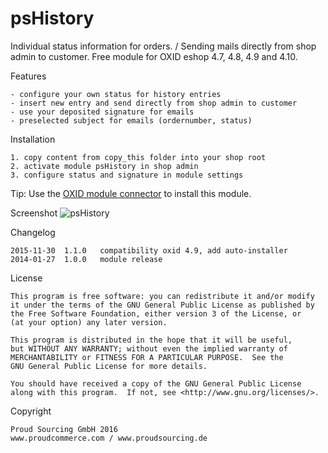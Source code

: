 psHistory
=========

Individual status information for orders. / Sending mails directly from shop admin to customer.
Free module for OXID eshop 4.7, 4.8, 4.9 and 4.10.

Features

	- configure your own status for history entries
	- insert new entry and send directly from shop admin to customer
	- use your deposited signature for emails
	- preselected subject for emails (ordernumber, status)

Installation

	1. copy content from copy_this folder into your shop root
	2. activate module psHistory in shop admin
	3. configure status and signature in module settings
	
Tip: Use the [OXID module connector](https://github.com/OXIDprojects/OXID-Module-Connector) to install this module.

Screenshot
![psHistory](https://raw.github.com/proudcommerce/psHistory/master/screenshot.jpg)

Changelog

	2015-11-30	1.1.0	compatibility oxid 4.9, add auto-installer
	2014-01-27	1.0.0	module release
	
License

    This program is free software: you can redistribute it and/or modify
    it under the terms of the GNU General Public License as published by
    the Free Software Foundation, either version 3 of the License, or
    (at your option) any later version.

    This program is distributed in the hope that it will be useful,
    but WITHOUT ANY WARRANTY; without even the implied warranty of
    MERCHANTABILITY or FITNESS FOR A PARTICULAR PURPOSE.  See the
    GNU General Public License for more details.

    You should have received a copy of the GNU General Public License
    along with this program.  If not, see <http://www.gnu.org/licenses/>.

Copyright

	Proud Sourcing GmbH 2016
	www.proudcommerce.com / www.proudsourcing.de
